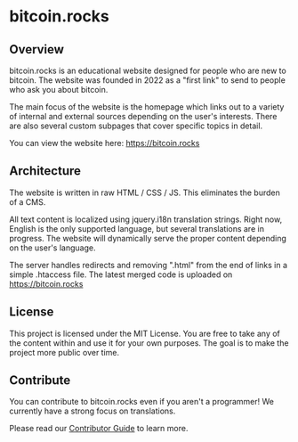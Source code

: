 # bitcoin.rocks
## Overview
bitcoin.rocks is an educational website designed for people who are new to bitcoin. The website was founded in 2022 as a "first link" to send to people who ask you about bitcoin.

The main focus of the website is the homepage which links out to a variety of internal and external sources depending on the user's interests. There are also several custom subpages that cover specific topics in detail.

You can view the website here: https://bitcoin.rocks

## Architecture
The website is written in raw HTML / CSS / JS. This eliminates the burden of a CMS.

All text content is localized using jquery.i18n translation strings. Right now, English is the only supported language, but several translations are in progress. The website will dynamically serve the proper content depending on the user's language.

The server handles redirects and removing ".html" from the end of links in a simple .htaccess file. The latest merged code is uploaded on https://bitcoin.rocks

## License

This project is licensed under the MIT License. You are free to take any of the content within and use it for your own purposes. The goal is to make the project more public over time.

## Contribute
You can contribute to bitcoin.rocks even if you aren't a programmer! We currently have a strong focus on translations.

Please read our [Contributor Guide](https://github.com/sovenor/bitcoin-rocks/blob/main/CONTRIBUTING.md) to learn more.
